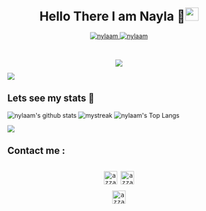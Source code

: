 <h1 align="center">Hello There I am Nayla 👋<img src="https://github.com/souvikguria98/souvikguria98/blob/master/Hi.gif" width="30"> </h1>
<p align="center">
	<a href="https://github.com/nylaam">
		<img src="https://komarev.com/ghpvc/?username=nylaam&label=Profile%20views&color=0e75b6&style=flat" alt="nylaam" />
	</a>
	<a href="https://github.com/nylaam">
		<img src="https://img.shields.io/github/followers/nylaam?label=Followers" alt="nylaam" />
	</a>
</p>
<br/>
<p align="center">
	<a href="https://github.com/nylaam">
		<img src="https://readme-typing-svg.herokuapp.com?lines=Information+Technology+Student;Frontend+Developer;Web+Enthusiast;&center=true&width=380&height=45">
	</a>
</p>

<a href="https://www.youtube.com/watch?v=dQw4w9WgXcQ"><img src="https://user-images.githubusercontent.com/73097560/115834477-dbab4500-a447-11eb-908a-139a6edaec5c.gif"></a>

## Lets see my stats 🚀
![nylaam's github stats](https://github-readme-stats.vercel.app/api?username=nylaam&show_icons=true&theme=tokyonight)
<img src="https://github-readme-streak-stats.herokuapp.com/?user=nylaam&theme=tokyonight" alt="mystreak"/>
![nylaam's Top Langs](https://github-readme-stats.vercel.app/api/top-langs/?username=nylaam&theme=tokyonight&layout=compact)


<a href="https://www.youtube.com/watch?v=dQw4w9WgXcQ"><img src="https://user-images.githubusercontent.com/73097560/115834477-dbab4500-a447-11eb-908a-139a6edaec5c.gif"></a>

## Contact me : 
<div>
  <samp>
    <p align="center">
      <br/>
      <a href="https://www.linkedin.com/in/nayla-nur-amalia-a80397263" target="blank"><img align="center"
         src="https://img.shields.io/badge/linkedin-%231DA1F2.svg?style=for-the-badge&logo=linkedin&logoColor=white"
         alt="azzar" height="30"/></a>
      <a href="mailto:naylanur.amalia06@gmail.com" target="blank"><img align="center"
         src="https://img.shields.io/badge/gmail-EA4335.svg?style=for-the-badge&logo=gmail&logoColor=white"
         alt="azzar" height="30"/></a>
    </p>
  <p align="center">
      <a href="https://instagram.com/nayl.amalia" target="blank"><img align="center"
         src="https://img.shields.io/badge/instagram-%23E4405F.svg?style=for-the-badge&logo=Instagram&logoColor=white"
         alt="azzar" height="30"/></a>
      <br>
    </p>
  </samp>
</div>
